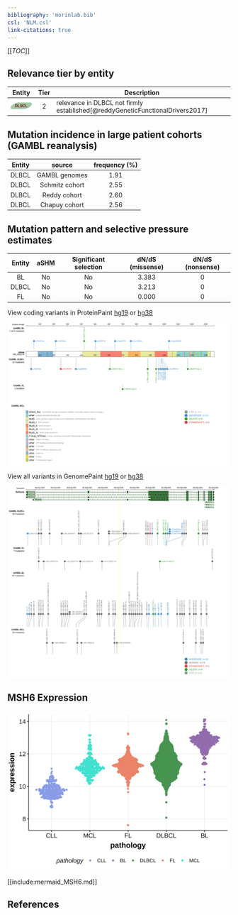 ```yaml
---
bibliography: 'morinlab.bib'
csl: 'NLM.csl'
link-citations: true
---
```

[[_TOC_]]


## Relevance tier by entity

|Entity|Tier|Description                              |
|:------:|:----:|-----------------------------------------|
|![DLBCL](images/icons/DLBCL_tier2.png) |2   |relevance in DLBCL not firmly established[@reddyGeneticFunctionalDrivers2017]|

## Mutation incidence in large patient cohorts (GAMBL reanalysis)

|Entity|source        |frequency (%)|
|:------:|:--------------:|:-------------:|
|DLBCL |GAMBL genomes |1.91         |
|DLBCL |Schmitz cohort|2.55         |
|DLBCL |Reddy cohort  |2.60         |
|DLBCL |Chapuy cohort |2.56         |

## Mutation pattern and selective pressure estimates

|Entity|aSHM|Significant selection|dN/dS (missense)|dN/dS (nonsense)|
|:------:|:----:|:---------------------:|:----------------:|:----------------:|
|BL    |No  |No                   |3.383           |0               |
|DLBCL |No  |No                   |3.213           |0               |
|FL    |No  |No                   |0.000           |0               |




View coding variants in ProteinPaint [hg19](https://morinlab.github.io/LLMPP/GAMBL/MSH6_protein.html)  or [hg38](https://morinlab.github.io/LLMPP/GAMBL/MSH6_protein_hg38.html)

![](images/proteinpaint/MSH6_NM_000179.svg)

View all variants in GenomePaint [hg19](https://morinlab.github.io/LLMPP/GAMBL/MSH6.html)  or [hg38](https://morinlab.github.io/LLMPP/GAMBL/MSH6_hg38.html)

![](images/proteinpaint/MSH6.svg)

## MSH6 Expression
![](images/gene_expression/MSH6_by_pathology.svg)
<!-- ORIGIN: reddyGeneticFunctionalDrivers2017 -->
<!-- DLBCL: reddyGeneticFunctionalDrivers2017 -->

[[include:mermaid_MSH6.md]]

## References

